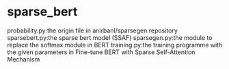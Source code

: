 # sparse_bert
probability.py:the origin file in anirbanl/sparsegen repository
sparsebert.py:the sparse bert model (SSAF)
sparsegen.py:the module to replace the softmax module in BERT
training.py:the training programme with the given parameters in Fine-tune BERT with Sparse Self-Attention Mechanism 
